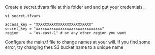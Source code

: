 Create a secret.tfvars file at this folder and and put your credentials.
```
vi secret.tfvars
```
```
access_key = "XXXXXXXXXXXXXXXXXXXXXXXXX"
secret_key = "xxxxxxxxxxxxxxxxxxxxxxxxxxxxxx"
region     = "us-east-1" # or any other region you want
```

Configure the main.tf file to change names at your will. If you find some error, try changing thes S3 bucket name to a unique name
